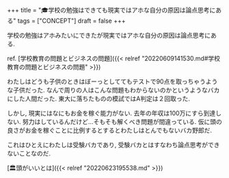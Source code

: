 +++
title = "🎓学校の勉強はできても現実ではアホな自分の原因は論点思考にある"
tags = ["CONCEPT"]
draft = false
+++

学校の勉強はアホみたいにできたが現実ではアホな自分の原因は論点思考にある.

ref. [学校教育の問題とビジネスの問題]({{< relref "20220609141530.md#学校教育の問題とビジネスの問題" >}})

わたしはどうも子供のときはぼーっとしててもテストで90点を取っちゃうような子供だった. なんで周りの人はこんな問題もわからないのかというようなバカにした人間だった. 東大に落ちたものの模試ではA判定は２回取った.

しかし, 現実にはなにもお金を稼ぐ能力がない. 去年の年収は100万にすら到達しない. 努力はしているんだけど...そもそも解くべき問題が間違っている. 仮に頭の良さがお金を稼ぐことに比例するとするとわたしはとんでもないバカ野郎だ.

これはひとえにわたしは受験バカであり, 受験バカとはすなわち論点思考ができないことなのだ.

[🏛頭がいいとは]({{< relref "20220623195538.md" >}})
